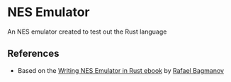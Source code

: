 # NES Emulator

An NES emulator created to test out the Rust language

## References

- Based on the [Writing NES Emulator in Rust ebook](https://bugzmanov.github.io/nes_ebook) by [Rafael Bagmanov](https://twitter.com/bugzmanov)
